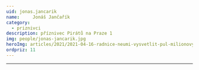 ```yaml
---
uid: jonas.jancarik
name:     Jonáš Jančařík
category:
  - priznivci
description: příznivec Pirátů na Praze 1
img: people/jonas-jancarik.jpg
heroImg: articles/2021/2021-04-16-radnice-neumi-vysvetlit-pul-milionovy-pro-valentu.jpg
ordpriz: 11
---
```



---

